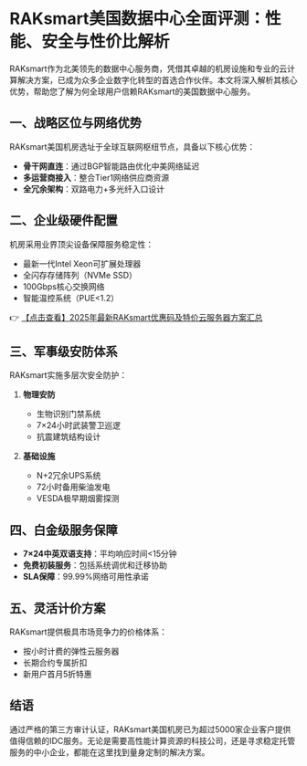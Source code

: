 # RAKsmart美国数据中心全面评测：性能、安全与性价比解析

RAKsmart作为北美领先的数据中心服务商，凭借其卓越的机房设施和专业的云计算解决方案，已成为众多企业数字化转型的首选合作伙伴。本文将深入解析其核心优势，帮助您了解为何全球用户信赖RAKsmart的美国数据中心服务。

## 一、战略区位与网络优势
RAKsmart美国机房选址于全球互联网枢纽节点，具备以下核心优势：
- **骨干网直连**：通过BGP智能路由优化中美网络延迟
- **多运营商接入**：整合Tier1网络供应商资源
- **全冗余架构**：双路电力+多光纤入口设计

## 二、企业级硬件配置
机房采用业界顶尖设备保障服务稳定性：
- 最新一代Intel Xeon可扩展处理器
- 全闪存存储阵列（NVMe SSD）
- 100Gbps核心交换网络
- 智能温控系统（PUE<1.2）

👉 [【点击查看】2025年最新RAKsmart优惠码及特价云服务器方案汇总](https://bit.ly/raksmart)

## 三、军事级安防体系
RAKsmart实施多层次安全防护：
1. **物理安防**
   - 生物识别门禁系统
   - 7×24小时武装警卫巡逻
   - 抗震建筑结构设计

2. **基础设施**
   - N+2冗余UPS系统
   - 72小时备用柴油发电
   - VESDA极早期烟雾探测

## 四、白金级服务保障
- **7×24中英双语支持**：平均响应时间<15分钟
- **免费初装服务**：包括系统调优和迁移协助
- **SLA保障**：99.99%网络可用性承诺

## 五、灵活计价方案
RAKsmart提供极具市场竞争力的价格体系：
- 按小时计费的弹性云服务器
- 长期合约专属折扣
- 新用户首月5折特惠

## 结语
通过严格的第三方审计认证，RAKsmart美国机房已为超过5000家企业客户提供值得信赖的IDC服务。无论是需要高性能计算资源的科技公司，还是寻求稳定托管服务的中小企业，都能在这里找到量身定制的解决方案。